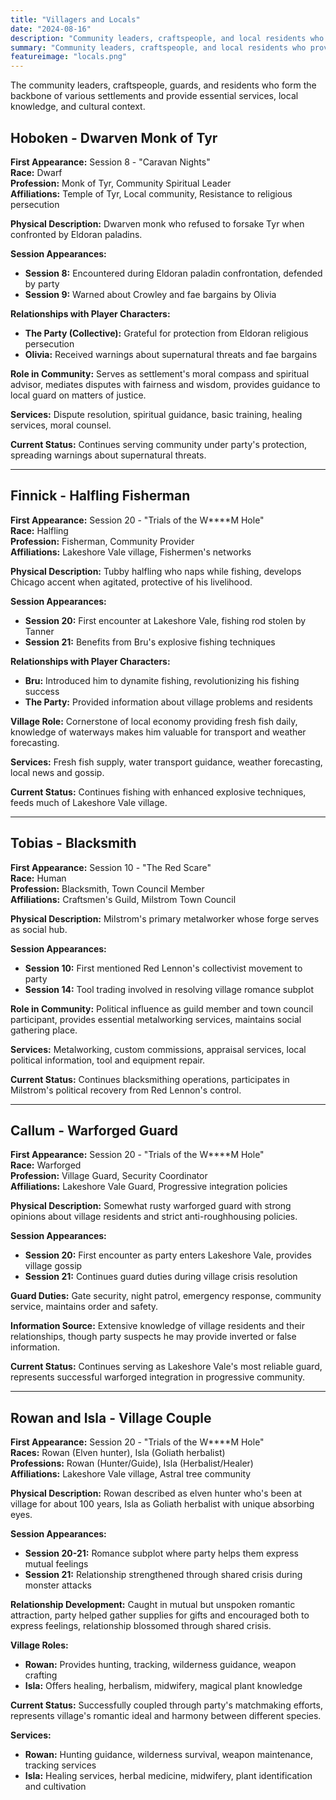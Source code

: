 ```yaml
---
title: "Villagers and Locals"
date: "2024-08-16"
description: "Community leaders, craftspeople, and local residents who provide services and local knowledge"
summary: "Community leaders, craftspeople, and local residents who provide services and local knowledge"
featureimage: "locals.png"
---
```


The community leaders, craftspeople, guards, and residents who form the backbone of various settlements and provide essential services, local knowledge, and cultural context.

## Hoboken - Dwarven Monk of Tyr

**First Appearance:** Session 8 - "Caravan Nights"  
**Race:** Dwarf  
**Profession:** Monk of Tyr, Community Spiritual Leader  
**Affiliations:** Temple of Tyr, Local community, Resistance to religious persecution

**Physical Description:** Dwarven monk who refused to forsake Tyr when confronted by Eldoran paladins.

**Session Appearances:**
- **Session 8:** Encountered during Eldoran paladin confrontation, defended by party
- **Session 9:** Warned about Crowley and fae bargains by Olivia

**Relationships with Player Characters:**
- **The Party (Collective):** Grateful for protection from Eldoran religious persecution
- **Olivia:** Received warnings about supernatural threats and fae bargains

**Role in Community:** Serves as settlement's moral compass and spiritual advisor, mediates disputes with fairness and wisdom, provides guidance to local guard on matters of justice.

**Services:** Dispute resolution, spiritual guidance, basic training, healing services, moral counsel.

**Current Status:** Continues serving community under party's protection, spreading warnings about supernatural threats.

---

## Finnick - Halfling Fisherman

**First Appearance:** Session 20 - "Trials of the W****M Hole"  
**Race:** Halfling  
**Profession:** Fisherman, Community Provider  
**Affiliations:** Lakeshore Vale village, Fishermen's networks

**Physical Description:** Tubby halfling who naps while fishing, develops Chicago accent when agitated, protective of his livelihood.

**Session Appearances:**
- **Session 20:** First encounter at Lakeshore Vale, fishing rod stolen by Tanner
- **Session 21:** Benefits from Bru's explosive fishing techniques

**Relationships with Player Characters:**
- **Bru:** Introduced him to dynamite fishing, revolutionizing his fishing success
- **The Party:** Provided information about village problems and residents

**Village Role:** Cornerstone of local economy providing fresh fish daily, knowledge of waterways makes him valuable for transport and weather forecasting.

**Services:** Fresh fish supply, water transport guidance, weather forecasting, local news and gossip.

**Current Status:** Continues fishing with enhanced explosive techniques, feeds much of Lakeshore Vale village.

---

## Tobias - Blacksmith

**First Appearance:** Session 10 - "The Red Scare"  
**Race:** Human  
**Profession:** Blacksmith, Town Council Member  
**Affiliations:** Craftsmen's Guild, Milstrom Town Council

**Physical Description:** Milstrom's primary metalworker whose forge serves as social hub.

**Session Appearances:**
- **Session 10:** First mentioned Red Lennon's collectivist movement to party
- **Session 14:** Tool trading involved in resolving village romance subplot

**Role in Community:** Political influence as guild member and town council participant, provides essential metalworking services, maintains social gathering place.

**Services:** Metalworking, custom commissions, appraisal services, local political information, tool and equipment repair.

**Current Status:** Continues blacksmithing operations, participates in Milstrom's political recovery from Red Lennon's control.

---

## Callum - Warforged Guard

**First Appearance:** Session 20 - "Trials of the W****M Hole"  
**Race:** Warforged  
**Profession:** Village Guard, Security Coordinator  
**Affiliations:** Lakeshore Vale Guard, Progressive integration policies

**Physical Description:** Somewhat rusty warforged guard with strong opinions about village residents and strict anti-roughhousing policies.

**Session Appearances:**
- **Session 20:** First encounter as party enters Lakeshore Vale, provides village gossip
- **Session 21:** Continues guard duties during village crisis resolution

**Guard Duties:** Gate security, night patrol, emergency response, community service, maintains order and safety.

**Information Source:** Extensive knowledge of village residents and their relationships, though party suspects he may provide inverted or false information.

**Current Status:** Continues serving as Lakeshore Vale's most reliable guard, represents successful warforged integration in progressive community.

---

## Rowan and Isla - Village Couple

**First Appearance:** Session 20 - "Trials of the W****M Hole"  
**Races:** Rowan (Elven hunter), Isla (Goliath herbalist)  
**Professions:** Rowan (Hunter/Guide), Isla (Herbalist/Healer)  
**Affiliations:** Lakeshore Vale village, Astral tree community

**Physical Description:** Rowan described as elven hunter who's been at village for about 100 years, Isla as Goliath herbalist with unique absorbing eyes.

**Session Appearances:**
- **Session 20-21:** Romance subplot where party helps them express mutual feelings
- **Session 21:** Relationship strengthened through shared crisis during monster attacks

**Relationship Development:** Caught in mutual but unspoken romantic attraction, party helped gather supplies for gifts and encouraged both to express feelings, relationship blossomed through shared crisis.

**Village Roles:**
- **Rowan:** Provides hunting, tracking, wilderness guidance, weapon crafting
- **Isla:** Offers healing, herbalism, midwifery, magical plant knowledge

**Current Status:** Successfully coupled through party's matchmaking efforts, represents village's romantic ideal and harmony between different species.

**Services:** 
- **Rowan:** Hunting guidance, wilderness survival, weapon maintenance, tracking services
- **Isla:** Healing services, herbal medicine, midwifery, plant identification and cultivation
